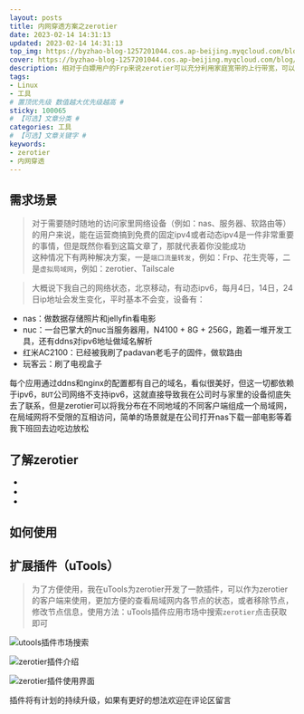 ```yaml
---
layout: posts
title: 内网穿透方案之zerotier
date: 2023-02-14 14:31:13
updated: 2023-02-14 14:31:13
top_img: https://byzhao-blog-1257201044.cos.ap-beijing.myqcloud.com/blog/2023214-151715-jv2fjt3hc4zerotier2.jpg
cover: https://byzhao-blog-1257201044.cos.ap-beijing.myqcloud.com/blog/2023214-152917-92plwhg72szerotier3.jpeg
description: 相对于白嫖用户的Frp来说zerotier可以充分利用家庭宽带的上行带宽，可以最大限度的满足nas用户的外网访问需求。
tags:
- Linux
- 工具
# 置顶优先级 数值越大优先级越高 #
sticky: 100065
# 【可选】文章分类 #
categories: 工具
# 【可选】文章关键字 #
keywords:
- zerotier
- 内网穿透
---
```


## 需求场景

> 对于需要随时随地的访问家里网络设备（例如：nas、服务器、软路由等）的用户来说，能在运营商搞到免费的固定ipv4或者动态ipv4是一件非常重要的事情，但是既然你看到这篇文章了，那就代表着你没能成功  
> 这种情况下有两种解决方案，一是`端口流量转发`，例如：Frp、花生壳等，二是`虚拟局域网`，例如：zerotier、Tailscale   
 
> 大概说下我自己的网络状态，北京移动，有动态ipv6，每月4日，14日，24日ip地址会发生变化，平时基本不会变，设备有：  

- nas：做数据存储照片和jellyfin看电影  
- nuc：一台巴掌大的nuc当服务器用，N4100 + 8G + 256G，跑着一堆开发工具，还有ddns对ipv6地址做域名解析  
- 红米AC2100：已经被我刷了padavan老毛子的固件，做软路由  
- 玩客云：刷了电视盒子

每个应用通过ddns和nginx的配置都有自己的域名，看似很美好，但这一切都依赖于ipv6，`BUT`公司网络不支持ipv6，这就直接导致我在公司时与家里的设备彻底失去了联系，但是zerotier可以将我分布在不同地域的不同客户端组成一个局域网，在局域网将不受限的互相访问，简单的场景就是在公司打开nas下载一部电影等着我下班回去边吃边放松

## 了解zerotier
- 
- 
- 

## 如何使用




## 扩展插件（uTools）

> 为了方便使用，我在uTools为zerotier开发了一款插件，可以作为zerotier的客户端来使用，更加方便的查看局域网内各节点的状态，或者移除节点，修改节点信息，使用方法：uTools插件应用市场中搜索`zerotier`点击获取即可

![utools插件市场搜索](https://byzhao-blog-1257201044.cos.ap-beijing.myqcloud.com/blog/2023214-153805-ot9jiehv5kzerotier4.jpg)

![zerotier插件介绍](https://byzhao-blog-1257201044.cos.ap-beijing.myqcloud.com/blog/2023214-153805-ocddjmu461zerotier5.jpg)

![zerotier插件使用界面](https://byzhao-blog-1257201044.cos.ap-beijing.myqcloud.com/blog/2023214-153805-7wc10h2w7xzerotier6.jpg)

插件将有计划的持续升级，如果有更好的想法欢迎在评论区留言
